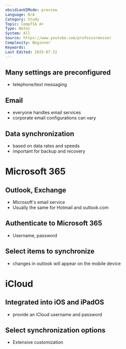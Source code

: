 ```yaml
---
obsidianUIMode: preview
Language: N/A
Category: Study
Topic: CompTIA A+
Type: Notes
System: All
Source: https://www.youtube.com/professormesser
Complexity: Beginner
Keywords: 
Last Edited: 2025-07-22
---
```

## Many settings are preconfigured
- telephone/text messaging
## Email
- everyone handles email services
- corporate email configurations can vary
## Data synchronization
- based on data rates and speeds
- important for backup and recovery
# Microsoft 365
## Outlook, Exchange
- Microsoft's email service
- Usually the same for Hotmail and outlook.com
## Authenticate to Microsoft 365
- Username, password
## Select items to synchronize
- changes in outlook will appear on the mobile device
# iCloud
## Integrated into iOS and iPadOS
- provide an iCloud username and password
## Select synchronization options
- Extensive customization